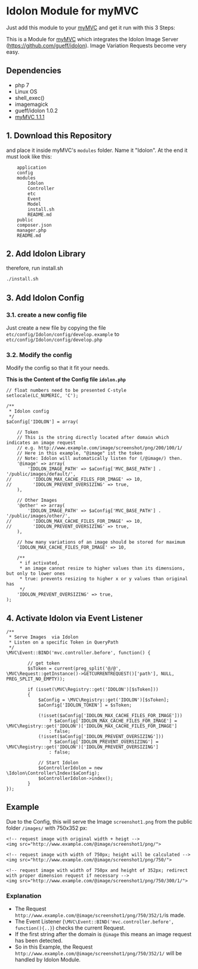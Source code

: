 # Idolon Module for myMVC
Just add this module to your [myMVC](https://github.com/gueff/myMVC) and get it run with this 3 Steps:

This is a Module for [myMVC](https://github.com/gueff/myMVC) which integrates the Idolon Image Server (https://github.com/gueff/idolon). Image Variation Requests become very easy.

## Dependencies
- php 7
- Linux OS
- shell_exec()
- imagemagick
- gueff/idolon 1.0.2
- [myMVC 1.1.1](https://github.com/gueff/myMVC/releases/tag/1.1.1)

## 1. Download this Repository
and place it inside myMVC's `modules` folder.
Name it "Idolon". At the end it must look like this:
~~~
    application
    config
    modules
        Idolon
	    Controller
	    etc
	    Event
	    Model
	    install.sh
	    README.md
    public
    composer.json
    manager.php
    README.md
~~~

## 2. Add Idolon Library
therefore, run install.sh
~~~bash
./install.sh
~~~

## 3. Add Idolon Config
### 3.1. create a new config file
Just create a new file by copying the file `etc/config/Idolon/config/develop.example` to `etc/config/Idolon/config/develop.php` 

### 3.2. Modify the config
Modify the config so that it fit your needs.

**This is the Content of the Config file `idolon.php`**

~~~
// float numbers need to be presented C-style
setlocale(LC_NUMERIC, 'C');

/**
 * Idolon config
 */
$aConfig['IDOLON'] = array(

    // Token
    // This is the string directly located after domain which indicates an image request
    // e.g. http://www.example.com/image/screenshot/png/200/100/1/
    // Here in this example, "@image" ist the token
    // Note: Idolon will automatically listen for (/@image/) then.
    '@image' => array(
        'IDOLON_IMAGE_PATH' => $aConfig['MVC_BASE_PATH'] . '/public/images/default/',
//        'IDOLON_MAX_CACHE_FILES_FOR_IMAGE' => 10,
//        'IDOLON_PREVENT_OVERSIZING' => true,
    ),

    // Other Images
    '@other' => array(
        'IDOLON_IMAGE_PATH' => $aConfig['MVC_BASE_PATH'] . '/public/images/other/',
//        'IDOLON_MAX_CACHE_FILES_FOR_IMAGE' => 10,
//        'IDOLON_PREVENT_OVERSIZING' => true,
    ),

    // how many variations of an image should be stored for maximum
    'IDOLON_MAX_CACHE_FILES_FOR_IMAGE' => 10,

    /**
     * if activated,
     * an image cannot resize to higher values than its dimensions, but only to lower ones
     * true: prevents resizing to higher x or y values than original has
     */
    'IDOLON_PREVENT_OVERSIZING' => true,
);
~~~



## 4. Activate Idolon via Event Listener
~~~
/**
 * Serve Images  via Idolon
 * Listen on a specific Token in QueryPath
 */
\MVC\Event::BIND('mvc.controller.before', function() {	

        // get token
        $sToken = current(preg_split('@/@', \MVC\Request::getInstance()->GETCURRENTREQUEST()['path'], NULL, PREG_SPLIT_NO_EMPTY));

        if (isset(\MVC\Registry::get('IDOLON')[$sToken]))
        {
            $aConfig = \MVC\Registry::get('IDOLON')[$sToken];
            $aConfig['IDOLON_TOKEN'] = $sToken;

            (!isset($aConfig['IDOLON_MAX_CACHE_FILES_FOR_IMAGE']))
                ? $aConfig['IDOLON_MAX_CACHE_FILES_FOR_IMAGE'] = \MVC\Registry::get('IDOLON')['IDOLON_MAX_CACHE_FILES_FOR_IMAGE']
                : false;
            (!isset($aConfig['IDOLON_PREVENT_OVERSIZING']))
                ? $aConfig['IDOLON_PREVENT_OVERSIZING'] = \MVC\Registry::get('IDOLON')['IDOLON_PREVENT_OVERSIZING']
                : false;

            // Start Idolon
            $oControllerIdolon = new \Idolon\Controller\Index($aConfig);
            $oControllerIdolon->index();
        }				
});	
~~~

## Example
Due to the Config, this will serve the Image `screenshot1.png` from the public folder `/images/` with 750x352 px:
~~~
<!-- request image with original width + heigt -->
<img src="http://www.example.com/@image/screenshot1/png/">

<!-- request image with width of 750px; height will be calculated -->
<img src="http://www.example.com/@image/screenshot1/png/750/">

<!-- request image with width of 750px and height of 352px; redirect with proper dimension request if necessary -->
<img src="http://www.example.com/@image/screenshot1/png/750/300/1/">
~~~

### Explanation
- The Request `http://www.example.com/@image/screenshot1/png/750/352/1/`is made.
- The Event Listener (`\MVC\Event::BIND('mvc.controller.before', function(){..}`) checks the current Request.
- If the first string after the domain is `@image` this means an image request has been detected.
- So in this Example, the Request `http://www.example.com/@image/screenshot1/png/750/352/1/` will be handled by Idolon Module.


